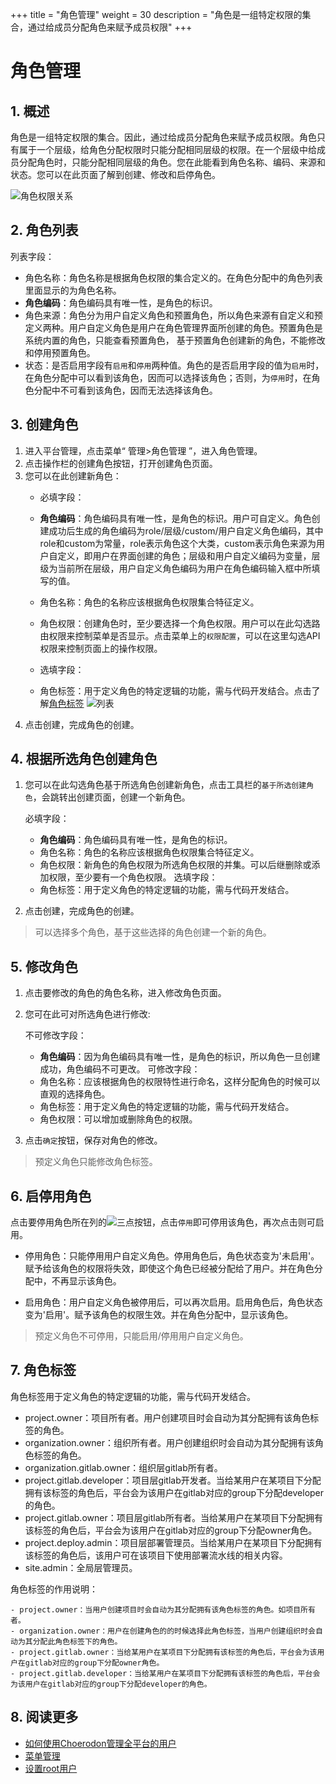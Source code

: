 +++
title = "角色管理"
weight = 30
description = "角色是一组特定权限的集合，通过给成员分配角色来赋予成员权限"
+++

# 角色管理

## 1. 概述

角色是一组特定权限的集合。因此，通过给成员分配角色来赋予成员权限。角色只有属于一个层级，给角色分配权限时只能分配相同层级的权限。在一个层级中给成员分配角色时，只能分配相同层级的角色。您在此能看到角色名称、编码、来源和状态。您可以在此页面了解到创建、修改和启停角色。

![角色权限关系](/docs/user-guide/manager-guide/image/role_permission2.png)


## 2. 角色列表

列表字段：

- 角色名称：角色名称是根据角色权限的集合定义的。在角色分配中的角色列表里面显示的为角色名称。
- **角色编码**：角色编码具有唯一性，是角色的标识。
- 角色来源：角色分为用户自定义角色和预置角色，所以角色来源有自定义和预定义两种。用户自定义角色是用户在角色管理界面所创建的角色。预置角色是系统内置的角色，只能查看预置角色，
基于预置角色创建新的角色，不能修改和停用预置角色。
- 状态：是否启用字段有`启用`和`停用`两种值。角色的是否启用字段的值为`启用`时，在角色分配中可以看到该角色，因而可以选择该角色；否则，为`停用`时，在角色分配中不可看到该角色，因而无法选择该角色。

## 3. 创建角色
1. 进入平台管理，点击菜单“ 管理>角色管理 ”，进入角色管理。
2. 点击操作栏的创建角色按钮，打开创建角色页面。
3. 您可以在此创建新角色：
    - 必填字段：
    - **角色编码**：角色编码具有唯一性，是角色的标识。用户可自定义。角色创建成功后生成的角色编码为role/层级/custom/用户自定义角色编码，其中role和custom为常量，role表示角色这个大类，custom表示角色来源为用户自定义，即用户在界面创建的角色；层级和用户自定义编码为变量，层级为当前所在层级，用户自定义角色编码为用户在角色编码输入框中所填写的值。
    - 角色名称：角色的名称应该根据角色权限集合特征定义。
    - 角色权限：创建角色时，至少要选择一个角色权限。用户可以在此勾选路由权限来控制菜单是否显示。点击菜单上的`权限配置`，可以在这里勾选API权限来控制页面上的操作权限。

    - 选填字段：
    - 角色标签：用于定义角色的特定逻辑的功能，需与代码开发结合。点击了解[角色标签](#lable)
![列表](/docs/user-guide/manager-guide/image/role-01.png)
4. 点击创建，完成角色的创建。

## 4. 根据所选角色创建角色

1. 您可以在此勾选角色基于所选角色创建新角色，点击工具栏的`基于所选创建角色`，会跳转出创建页面，创建一个新角色。

    必填字段：
    - **角色编码**：角色编码具有唯一性，是角色的标识。
    - 角色名称：角色的名称应该根据角色权限集合特征定义。
    - 角色权限：新角色的角色权限为所选角色权限的并集。可以后继删除或添加权限，至少要有一个角色权限。
    选填字段：
    - 角色标签：用于定义角色的特定逻辑的功能，需与代码开发结合。
2. 点击创建，完成角色的创建。

<blockquote class="note">
         可以选择多个角色，基于这些选择的角色创建一个新的角色。
      </blockquote>

## 5. 修改角色
1. 点击要修改的角色的角色名称，进入修改角色页面。
2. 您可在此可对所选角色进行修改:

    不可修改字段：
    - **角色编码**：因为角色编码具有唯一性，是角色的标识，所以角色一旦创建成功，角色编码不可更改。
    可修改字段：
    - 角色名称：应该根据角色的权限特性进行命名，这样分配角色的时候可以直观的选择角色。
    - 角色标签：用于定义角色的特定逻辑的功能，需与代码开发结合。
    - 角色权限：可以增加或删除角色的权限。
3. 点击`确定`按钮，保存对角色的修改。

<blockquote class="note">
         预定义角色只能修改角色标签。
      </blockquote>


## 6. 启停用角色

点击要停用角色所在列的![三点](/docs/user-guide/manager-guide/image/more-vert.png)按钮，点击`停用`即可停用该角色，再次点击则可启用。


* 停用角色：只能停用用户自定义角色。停用角色后，角色状态变为'未启用'。赋予给该角色的权限将失效，即使这个角色已经被分配给了用户。并在角色分配中，不再显示该角色。

* 启用角色：用户自定义角色被停用后，可以再次启用。启用角色后，角色状态变为'启用'。赋予该角色的权限生效。并在角色分配中，显示该角色。

<blockquote class="note">
         预定义角色不可停用，只能启用/停用用户自定义角色。
      </blockquote>

## 7. 角色标签
<div id="lable"></div>
角色标签用于定义角色的特定逻辑的功能，需与代码开发结合。

- project.owner：项目所有者。用户创建项目时会自动为其分配拥有该角色标签的角色。
- organization.owner：组织所有者。用户创建组织时会自动为其分配拥有该角色标签的角色。
- organization.gitlab.owner：组织层gitlab所有者。
- project.gitlab.developer：项目层gitlab开发者。当给某用户在某项目下分配拥有该标签的角色后，平台会为该用户在gitlab对应的group下分配developer的角色。
- project.gitlab.owner：项目层gitlab所有者。当给某用户在某项目下分配拥有该标签的角色后，平台会为该用户在gitlab对应的group下分配owner角色。
- project.deploy.admin：项目层部署管理员。当给某用户在某项目下分配拥有该标签的角色后，该用户可在该项目下使用部署流水线的相关内容。
- site.admin：全局层管理员。

角色标签的作用说明：

    - project.owner：当用户创建项目时会自动为其分配拥有该角色标签的角色。如项目所有者。
    - organization.owner：用户在创建角色的的时候选择此角色标签，当用户创建组织时会自动为其分配此角色标签下的角色。
    - project.gitlab.owner：当给某用户在某项目下分配拥有该标签的角色后，平台会为该用户在gitlab对应的group下分配owner角色。
    - project.gitlab.developer：当给某用户在某项目下分配拥有该标签的角色后，平台会为该用户在gitlab对应的group下分配developer的角色。

## 8. 阅读更多

- [如何使用Choerodon管理全平台的用户](../site-user)
- [菜单管理](../menu)
- [设置root用户](../rootuser)
